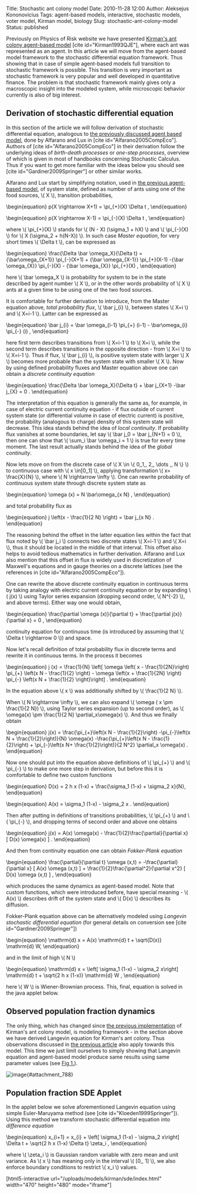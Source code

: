 Title: Stochastic ant colony model
Date: 2010-11-28 12:00
Author: Aleksejus Kononovicius
Tags: agent-based models, interactive, stochastic models, voter model, Kirman model, biology
Slug: stochastic-ant-colony-model
Status: published

Previously on Physics of Risk website we have
presented [Kirman's ant colony agent-based
model]({filename}/articles/2010/kirman-ants.md)
\[cite id="Kirman1993QJE"\], where each ant was represented as an agent.
In this article we will move from the agent-based model framework to the
stochastic differential equation framework. Thus showing that in case of
simple agent-based models full transition to stochastic framework is
possible. This transition is very important as stochastic framework is
very popular and well developed in quantitative finance. The problem is
that stochastic framework mainly gives only a macroscopic insight into
the modeled system, while microscopic behavior currently is also of big
interest.  
<!--more-->

Derivation of stochastic differential equation
----------------------------------------------

In this section of the article we will follow derivation of stochastic
differential equation, analogous to [the previously discussed agent
based
model]({filename}/articles/2010/kirman-ants.md),
done by Alfarano and Lux in \[cite id="Alfarano2005CompEco"\]. Authors
of \[cite id="Alfarano2005CompEco"\] in their derivation follow the
underlying ideas of *birth-death processes* or *one-step processes*,
overview of which is given in most of handbooks concerning Stochastic
Calculus. Thus if you want to get more familiar with the ideas below
you should see \[cite id="Gardiner2009Springer"\] or other similar works.

Alfarano and Lux start by simplifying notation, used in [the previous
agent-based
model]({filename}/articles/2010/kirman-ants.md),
of system state, defined as number of ants using one of the food
sources, \\\(  X \\\), transition probabilities,

\begin{equation}
 p(X \rightarrow X+1) = \pi\_{+}(X) \Delta t , 
\end{equation}

\begin{equation}
 p(X \rightarrow X-1) = \pi\_{-}(X) \Delta t , 
\end{equation}

where \\\(  \pi\_{+}(X)  \\\) stands for \\\(  (N - X) (\sigma\_1 + hX)  \\\) and \\\(  \pi\_{-}(X)  \\\) for \\\(  X (\sigma\_2 + h(N-X)) \\\). In such case *Master equation*, for very short times \\\( \Delta t \\\), can be expressed as

\begin{equation}
 \frac{\Delta \bar \omega\_X}{\Delta t} = {\bar\omega\_{X+1}} \pi\_{-}(X+1) + {\bar \omega\_{X-1}} \pi\_{+}(X-1) -{\bar \omega\_{X}} \pi\_{-}(X) - {\bar \omega\_{X}} \pi\_{+}(X) ,
\end{equation}

here \\\(  \bar \omega\_X \\\) is probability for system to be in the
state described by agent number \\\(  X \\\), or in the other words
probability of \\\(  X \\\) ants at a given time to be using one of the
two food sources.

It is comfortable for further derivation to introduce, from the Master
equation above, *total probability flux*, \\\(  \bar j\_{i} \\\),
between states \\\(  X=i \\\) and \\\(  X=i-1 \\\). Latter can be
expressed as

\begin{equation}
 \bar j\_{i} = \bar \omega\_{i-1} \pi\_{+} (i-1) - \bar\omega\_{i} \pi\_{-} (i) , 
\end{equation}

here first term describes transitions from \\\(  X=i-1 \\\) to \\\( X=i \\\), while the second term describes transitions in the opposite
direction - from \\\(  X=i \\\) to \\\(  X=i-1 \\\). Thus if flux, \\\( \bar j\_{i} \\\), is positive system state with larger \\\(  X \\\)
becomes more probable than the system state with smaller \\\(  X \\\).
Now by using defined probability fluxes and Master equation above one
can obtain a *discrete continuity equation*

\begin{equation}
 \frac{\Delta \bar \omega\_X}{\Delta t} + \bar j\_{X+1} -\bar j\_{X} = 0 . 
\end{equation}

The interpretation of this equation is generally the same as, for
example, in case of electric current continuity equation - if flux
outside of current system state (or differential volume in case of
electric current) is positive, the probability (analogous to charge)
density of this system state will decrease. This idea stands behind the
idea of *local continuity*. If probability flux vanishes at some
boundaries, let say \\\(  \bar j\_0 = \bar j\_{N+1} = 0 \\\), then one
can show that \\\(  \sum\_i \bar \omega\_i = 1 \\\) is true for every
time moment. The last result actually stands behind the idea of the
*global continuity*.

Now lets move on from the discrete case of \\\(  X \in \\\{ 0,\,1,\, 2,\, \dots ,\, N \\\} \\\)
to continuous case with \\\(  x \in\[0,\,1\] \\\), applying transformation
\\\(  x= \frac{X}{N} \\\), where \\\(  N \rightarrow \infty \\\). One can
rewrite probability of continuous system state through
discrete system state as

\begin{equation}
 \omega (x) = N \bar\omega\_{x N} , 
\end{equation}

and total probability flux as

\begin{equation}
 j \left(x - \frac{1}{2 N} \right) = \bar j\_{x N} . 
\end{equation}

The reasoning behind the offset in the latter equation lies within the
fact that flux noted by \\\(  \bar j\_i \\\) connects two discrete
states \\\(  X=i-1 \\\) and \\\(  X=i \\\), thus it should be located in
the middle of that interval. This offset also helps to avoid tedious
mathematics in further derivation. Alfarano and Lux also mention that
this offset in flux is widely used in discretization of Maxwell's
equations and in gauge theories on a discrete lattices (see the
references in \[cite id="Alfarano2005CompEco"\]).

One can rewrite the above discrete continuity equation in continuous
terms by taking analogy with electric current continuity equation or by
expanding \\\(  j(x) \\\) using Taylor series expansion (dropping second
order, \\\(  N^{-2}  \\\), and above terms). Either way one would
obtain,

\begin{equation}
 \frac{\partial \omega (x)}{\partial t} + \frac{\partial j(x)}{\partial x} = 0 , 
\end{equation}

continuity equation for continuous time (is introduced by assuming that
\\\(  \Delta t \rightarrow 0 \\\)) and space.

Now let's recall definition of total probability flux in discrete terms
and rewrite it in continuous terms. In the process it becomes

\begin{equation}
 j (x) = \frac{1}{N} \left\[ \omega \left( x - \frac{1}{2N}\right) \pi\_{+} \left(x N - \frac{1}{2} \right) - \omega \left(x + \frac{1}{2N} \right) \pi\_{-} \left(x N + \frac{1}{2} \right)\right\] . 
\end{equation}

In the equation above \\\(  x \\\) was additionally shifted by \\\( \frac{1}{2 N} \\\).

When \\\(  N \rightarrow \infty \\\), we can also expand \\\( \omega ( x \pm \frac{1}{2 N}) \\\), using Taylor series expansion (up to
second order), as \\\(  \omega(x) \pm \frac{1}{2 N} \partial\_x\omega(x) \\\). And thus we finally obtain

\begin{equation}
 j(x) = \frac{\pi\_{+}\left(x N - \frac{1}{2}\right) -\pi\_{-}\left(x N + \frac{1}{2}\right)}{N} \omega(x) -\frac{\pi\_{+}\left(x N - \frac{1}{2}\right) + \pi\_{-}\left(x N+ \frac{1}{2}\right)}{2 N^2} \partial\_x \omega(x) . 
\end{equation}

Now one should put into the equation above definitions of \\\( \pi\_{+} \\\) and \\\(  \pi\_{-} \\\) to make one more step in derivation,
but before this it is comfortable to define two custom functions

\begin{equation}
 D(x) = 2 h x (1-x) + \frac{\sigma\_1 (1-x) + \sigma\_2 x}{N},
\end{equation}

\begin{equation}
 A(x) = \sigma\_1 (1-x) - \sigma\_2 x . 
\end{equation}

Then after putting in definitions of transitions probabilities, \\\( \pi\_{+} \\\) and \\\(  \pi\_{-} \\\), and dropping terms of second order
and above one obtains

\begin{equation}
 j(x) = A(x) \omega(x) - \frac{1}{2}\frac{\partial}{\partial x} \[ D(x) \omega(x) \] . 
\end{equation}

And then from continuity equation one can obtain *Fokker-Plank equation*

\begin{equation}
 \frac{\partial}{\partial t} \omega (x,t) = -\frac{\partial}{\partial x} \[ A(x) \omega (x,t) \] + \frac{1}{2}\frac{\partial^2}{\partial x^2} \[ D(x) \omega (x,t) \] , 
\end{equation}

which produces the same dynamics as agent-based model. Note that custom
functions, which were introduced before, have special meaning - \\\( A(x) \\\)
describes drift of the system state and \\\(  D(x) \\\) describes its
diffusion.

Fokker-Plank equation above can be alternatively modeled using *Langevin
stochastic differential equation* (for general details on conversion see
\[cite id="Gardiner2009Springer"\])

\begin{equation}
 \mathrm{d} x = A(x) \mathrm{d} t + \sqrt{D(x)} \mathrm{d} W, 
\end{equation}

and in the limit of high \\\(  N \\\)

\begin{equation}
 \mathrm{d} x = \left\[ \sigma\_1 (1-x) - \sigma\_2 x\right\] \mathrm{d} t + \sqrt{2 h x (1-x)} \mathrm{d} W , 
\end{equation}

here \\\(  W \\\) is Wiener-Brownian process. This, final, equation is
solved in the java applet below.

Observed population fraction dynamics
-------------------------------------

The only thing, which has changed since [the previous
implementation]({filename}/articles/2010/kirman-ants.md)
of Kirman's ant colony model, is modeling framework - in the section
above we have derived Langevin equation for Kirman's ant colony. Thus
observations discussed in [the previous
article]({filename}/articles/2010/kirman-ants.md)
also apply towards this model. This time we just limit ourselves to
simply showing that Langevin equation and agent-based model produce same
results using same parameter values (see [Fig 1.](#attachment_788)).

![image]({static}/uploads/2010/stochastic-ant-colony-model.png "Comparison of probability density function (a) and power
spectral density (b) of external observable, x, time series, which were
produced by agent-based model (points) and stochastic model (lines).
Parameters are set as follows: \\\( h=1 \\\) (same in all cases), \\\( \sigma\_1 =0.2 \\\) (red
points, blue lines), \\\( \sigma\_1 =16 \\\) (magenta points, cyan lines), \\\( \sigma\_2=5 \\\) (same
in all
cases)."){#attachment_788} 

Population fraction SDE Applet
------------------------------

In the applet below we solve aforementioned Langevin equation using
simple Euler-Maruyama method (see \[cite id="Kloeden1999Springer"\]).
Using this method we transform stochastic differential equation into
*difference equation*

\begin{equation}
 x\_{i+1} = x\_{i} + \left\[ \sigma\_1 (1-x) - \sigma\_2 x\right\] \Delta t + \sqrt{2 h x (1-x) \Delta t} \zeta\_i , 
\end{equation}

where \\\(  \zeta\_i  \\\) is Gaussian random variable with zero mean
and unit variance. As \\\(  x \\\) has meaning only in the interval
\\\(  \[0,\, 1\] \\\), we also enforce boundary conditions to restrict
\\\(  x\_i \\\) values.

[html5-interactive
url="/uploads/models/kirman/sde/index.html"
width="470" height="480" mode="iframe"]
